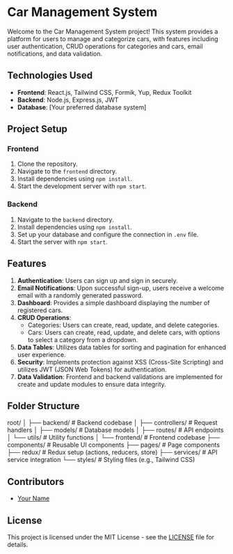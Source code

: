 # Car Management System

Welcome to the Car Management System project! This system provides a platform for users to manage and categorize cars, with features including user authentication, CRUD operations for categories and cars, email notifications, and data validation.

## Technologies Used

- **Frontend**: React.js, Tailwind CSS, Formik, Yup, Redux Toolkit
- **Backend**: Node.js, Express.js, JWT
- **Database**: [Your preferred database system]

## Project Setup

### Frontend

1. Clone the repository.
2. Navigate to the `frontend` directory.
3. Install dependencies using `npm install`.
4. Start the development server with `npm start`.

### Backend

1. Navigate to the `backend` directory.
2. Install dependencies using `npm install`.
3. Set up your database and configure the connection in `.env` file.
4. Start the server with `npm start`.

## Features

1. **Authentication**: Users can sign up and sign in securely.
2. **Email Notifications**: Upon successful sign-up, users receive a welcome email with a randomly generated password.
3. **Dashboard**: Provides a simple dashboard displaying the number of registered cars.
4. **CRUD Operations**:
   - Categories: Users can create, read, update, and delete categories.
   - Cars: Users can create, read, update, and delete cars, with options to select a category from a dropdown.
5. **Data Tables**: Utilizes data tables for sorting and pagination for enhanced user experience.
6. **Security**: Implements protection against XSS (Cross-Site Scripting) and utilizes JWT (JSON Web Tokens) for authentication.
7. **Data Validation**: Frontend and backend validations are implemented for create and update modules to ensure data integrity.

## Folder Structure

root/
│
├── backend/ # Backend codebase
│ ├── controllers/ # Request handlers
│ ├── models/ # Database models
│ ├── routes/ # API endpoints
│ └── utils/ # Utility functions
│
└── frontend/ # Frontend codebase
├── components/ # Reusable UI components
├── pages/ # Page components
├── redux/ # Redux setup (actions, reducers, store)
├── services/ # API service integration
└── styles/ # Styling files (e.g., Tailwind CSS)

## Contributors

- [Your Name](https://github.com/your-username)

## License

This project is licensed under the MIT License - see the [LICENSE](LICENSE) file for details.
